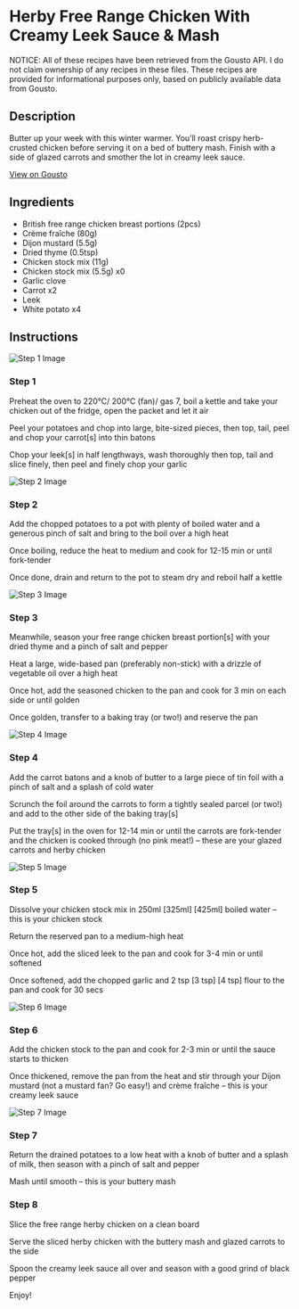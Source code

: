 # Herby Free Range Chicken With Creamy Leek Sauce & Mash

NOTICE: All of these recipes have been retrieved from the Gousto API. I do not claim ownership of any recipes in these files. These recipes are provided for informational purposes only, based on publicly available data from Gousto.

## Description

Butter up your week with this winter warmer. You’ll roast crispy herb-crusted chicken before serving it on a bed of buttery mash. Finish with a side of glazed carrots and smother the lot in creamy leek sauce.


[View on Gousto](https://www.gousto.co.uk/recipes/cookbook/herby-free-range-chicken-with-creamy-leek-sauce-buttery-mash)

## Ingredients

- British free range chicken breast portions (2pcs)
- Crème fraîche (80g)
- Dijon mustard (5.5g)
- Dried thyme (0.5tsp)
- Chicken stock mix (11g)
- Chicken stock mix (5.5g) x0
- Garlic clove
- Carrot x2
- Leek
- White potato x4

## Instructions

![Step 1 Image](https://production-media.gousto.co.uk/cms/recipe-step-image/Step-1-1698749707351-x200.jpg)

### Step 1

Preheat the oven to 220°C/ 200°C (fan)/ gas 7, boil a kettle and take your chicken out of the fridge, open the packet and let it air

Peel your potatoes and chop into large, bite-sized pieces, then top, tail, peel and chop your carrot[s] into thin batons

Chop your leek[s] in half lengthways, wash thoroughly then top, tail and slice finely, then peel and finely chop your garlic

![Step 2 Image](https://production-media.gousto.co.uk/cms/recipe-step-image/Step-2-1698749712756-x200.jpg)

### Step 2

Add the chopped potatoes to a pot with plenty of boiled water and a generous pinch of salt and bring to the boil over a high heat

Once boiling, reduce the heat to medium and cook for 12-15 min or until fork-tender

Once done, drain and return to the pot to steam dry and reboil half a kettle

![Step 3 Image](https://production-media.gousto.co.uk/cms/recipe-step-image/Step-3-1698749717633-x200.jpg)

### Step 3

Meanwhile, season your free range chicken breast portion[s] with your dried thyme and a pinch of salt and pepper

Heat a large, wide-based pan (preferably non-stick) with a drizzle of vegetable oil over a high heat

Once hot, add the seasoned chicken to the pan and cook for 3 min on each side or until golden

Once golden, transfer to a baking tray (or two!) and reserve the pan

![Step 4 Image](https://production-media.gousto.co.uk/cms/recipe-step-image/Step-4-1698749721444-x200.jpg)

### Step 4

Add the carrot batons and a knob of butter to a large piece of tin foil with a pinch of salt and a splash of cold water

Scrunch the foil around the carrots to form a tightly sealed parcel (or two!) and add to the other side of the baking tray[s]

Put the tray[s] in the oven for 12-14 min or until the carrots are fork-tender and the chicken is cooked through (no pink meat!) – these are your glazed carrots and herby chicken

![Step 5 Image](https://production-media.gousto.co.uk/cms/recipe-step-image/Step-5-1698749725101-x200.jpg)

### Step 5

Dissolve your chicken stock mix in 250ml <span class="text-purple">[325ml] </span><span class="text-danger">[425ml] </span>boiled water – this is your chicken stock

Return the reserved pan to a medium-high heat

Once hot, add the sliced leek to the pan and cook for 3-4 min or until softened

Once softened, add the chopped garlic and 2 tsp <span class="text-purple">[3 tsp] </span><span class="text-danger">[4 tsp]</span> flour to the pan and cook for 30 secs

![Step 6 Image](https://production-media.gousto.co.uk/cms/recipe-step-image/Step-6-1698749728472-x200.jpg)

### Step 6

Add the chicken stock to the pan and cook for 2-3 min or until the sauce starts to thicken

Once thickened, remove the pan from the heat and stir through your Dijon mustard (not a mustard fan? Go easy!) and crème fraîche – this is your creamy leek sauce

![Step 7 Image](https://production-media.gousto.co.uk/cms/recipe-step-image/Step-7-1698749732121-x200.jpg)

### Step 7

Return the drained potatoes to a low heat with a knob of butter and a splash of milk, then season with a pinch of salt and pepper

Mash until smooth – this is your buttery mash

### Step 8

Slice the free range herby chicken on a clean board

Serve the sliced herby chicken with the buttery mash and glazed carrots to the side

Spoon the creamy leek sauce all over and season with a good grind of black pepper

Enjoy!

